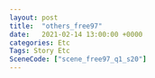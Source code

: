 ```yaml
---
layout: post
title:  "others_free97"
date:   2021-02-14 13:00:00 +0000
categories: Etc
Tags: Story Etc
SceneCode: ["scene_free97_q1_s20"]
---
```


